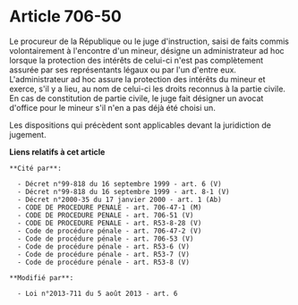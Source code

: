 # Article 706-50

Le procureur de la République ou le juge d'instruction, saisi de faits commis volontairement à l'encontre d'un mineur,
désigne un administrateur ad hoc lorsque la protection des intérêts de celui-ci n'est pas complètement assurée par ses
représentants légaux ou par l'un d'entre eux. L'administrateur ad hoc assure la protection des intérêts du mineur et exerce,
s'il y a lieu, au nom de celui-ci les droits reconnus à la partie civile. En cas de constitution de partie civile, le juge
fait désigner un avocat d'office pour le mineur s'il n'en a pas déjà été choisi un. 

Les dispositions qui précèdent sont applicables devant la juridiction de jugement.

**Liens relatifs à cet article**

	**Cité par**:

	  - Décret n°99-818 du 16 septembre 1999 - art. 6 (V)
	  - Décret n°99-818 du 16 septembre 1999 - art. 8-1 (V)
	  - Décret n°2000-35 du 17 janvier 2000 - art. 1 (Ab)
	  - CODE DE PROCEDURE PENALE - art. 706-47-1 (M)
	  - CODE DE PROCEDURE PENALE - art. 706-51 (V)
	  - CODE DE PROCEDURE PENALE - art. R53-8-28 (V)
	  - Code de procédure pénale - art. 706-47-2 (V)
	  - Code de procédure pénale - art. 706-53 (V)
	  - Code de procédure pénale - art. R53-6 (V)
	  - Code de procédure pénale - art. R53-7 (V)
	  - Code de procédure pénale - art. R53-8 (V)

	**Modifié par**:

	  - Loi n°2013-711 du 5 août 2013 - art. 6
